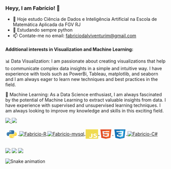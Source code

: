 ### Heyy, I am Fabrício! 🤙

- 🔭 Hoje estudo Ciência de Dados e Inteligência Artificial na Escola de Matemática Aplicada da FGV RJ
- 🌱 Estudando sempre python
- 📫 Contate-me no email: fabriciodalviventurim@gmail.com

#### Additional interests in Visualization and Machine Learning:

📊 Data Visualization: I am passionate about creating visualizations that help to communicate complex data insights in a simple and intuitive way. I have experience with tools such as PowerBi, Tableau, matplotlib, and seaborn and I am always eager to learn new techniques and best practices in the field.

🤖 Machine Learning: As a Data Science enthusiast, I am always fascinated by the potential of Machine Learning to extract valuable insights from data. I have experience with supervised and unsupervised learning techniques. I am always looking to improve my knowledge and skills in this exciting field.


<div style="display: inline_block">
  <a href="https://github.com/FabricioVenturim">
  <img height="165em" src="https://github-readme-stats.vercel.app/api?username=FabricioVenturim&show_icons=true&theme=dracula&include_all_commits=true&count_private=true"/>
  <img height="165em" src="https://github-readme-stats.vercel.app/api/top-langs/?username=FabricioVenturim&layout=compact&langs_count=7&theme=dracula"/>
</div>
  
<div style="display: inline_block"><br>
  <img align="center" alt="Fabricio-Python" height="30" width="40" src="https://raw.githubusercontent.com/devicons/devicon/master/icons/python/python-original.svg">
  <img align="center" alt="Fabricio-R" height="30" width="40" src="https://cdn.jsdelivr.net/gh/devicons/devicon/icons/r/r-original.svg" />
  <img align="center" alt="Fabricio-mysql" height="30" width="40" src="https://cdn.jsdelivr.net/gh/devicons/devicon/icons/mysql/mysql-original.svg" />
  <img align="center" alt="Fabricio-Js" height="30" width="40" src="https://raw.githubusercontent.com/devicons/devicon/master/icons/javascript/javascript-plain.svg">
  <img align="center" alt="Fabricio-HTML" height="30" width="40" src="https://raw.githubusercontent.com/devicons/devicon/master/icons/html5/html5-original.svg">
  <img align="center" alt="Fabricio-CSS" height="30" width="40" src="https://raw.githubusercontent.com/devicons/devicon/master/icons/css3/css3-original.svg">
  <img align="center" alt="Fabricio-C#" height="30" width="40" src="https://icongr.am/devicon/cplusplus-original.svg?size=128&color=312b2b">


##

<div> 
  <a href="https://www.instagram.com/fabricioventurim/" target="_blank"><img src="https://img.shields.io/badge/-Instagram-%23E4405F?style=for-the-badge&logo=instagram&logoColor=white" target="_blank"></a>
  <a href = "mailto:fabriciodalviventurim@gmail.com"><img src="https://img.shields.io/badge/-Gmail-%23333?style=for-the-badge&logo=gmail&logoColor=white" target="_blank"></a>
  <a href="https://www.linkedin.com/in/fabr%C3%ADcio-dalvi-venturim-7731a4201/" target="_blank"><img src="https://img.shields.io/badge/-LinkedIn-%230077B5?style=for-the-badge&logo=linkedin&logoColor=white" target="_blank"></a> 
 
![Snake animation](https://github.com/FabricioVenturim/FabricioVenturim/blob/output/github-contribution-grid-snake.svg)
 
</div>

